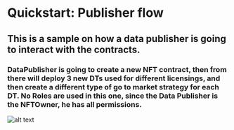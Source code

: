 # Quickstart: Publisher flow

## This is a sample on how a data publisher is going to interact with the contracts.
### DataPublisher is going to create a new NFT contract, then from there will deploy 3 new DTs used for different licensings, and then create a different type of go to market strategy for each DT. No Roles are used in this one, since the Data Publisher is the NFTOwner, he has all permissions.




![alt text](https://github.com/oceanprotocol/contracts/blob/updateDocs/DataPublisherFlow.jpg?raw=true)



